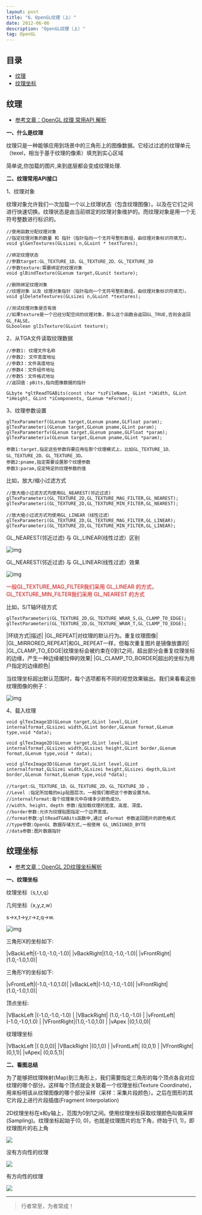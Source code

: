 ```yaml
---
layout: post
title: "6、OpenGL纹理（上）"
date: 2012-06-06
description: "OpenGL纹理（上）"
tag: OpenGL
---
```

 




## 目录
- [纹理](#content1) 
- [纹理坐标](#content2) 



<!-- ************************************************ -->
## <a id="content1"></a>纹理

- [参考文章：OpenGL 纹理 常用API 解析](https://www.jianshu.com/p/9bf585cb3525)

**一、什么是纹理**

纹理只是一种能够应用到场景中的三角形上的图像数据。它经过过滤的纹理单元（texel，相当于基于纹理的像素）填充到实心区域

简单说,你加载的图片,来到底层都会变成纹理处理.


**二、纹理常用API接口**

1、纹理对象

纹理对象允许我们一次加载一个以上纹理状态（包含纹理图像）。以及在它们之间进行快速切换。纹理状态是由当前绑定的纹理对象维护的。而纹理对象是用一个无符号整数进行标识的。

```
//使用函数分配纹理对象
//指定纹理对象的数量 和 指针（指针指向一个无符号整形数组，由纹理对象标识符填充）。
void glGenTextures(GLsizei n,GLuint * textTures);

//绑定纹理状态
//参数target:GL_TEXTURE_1D、GL_TEXTURE_2D、GL_TEXTURE_3D
//参数texture:需要绑定的纹理对象
void glBindTexture(GLenum target,GLunit texture);

//删除绑定纹理对象
//纹理对象 以及 纹理对象指针（指针指向一个无符号整形数组，由纹理对象标识符填充）。
void glDeleteTextures(GLsizei n,GLuint *textures);

//测试纹理对象是否有效
//如果texture是一个已经分配空间的纹理对象，那么这个函数会返回GL_TRUE,否则会返回GL_FALSE。
GLboolean glIsTexture(GLuint texture);
```

2、从TGA文件读取纹理数据

```
//参数1: 纹理文件名称
//参数2: 文件宽度地址
//参数3：文件高度地址
//参数4：文件组件地址
//参数5：文件格式地址
//返回值：pBits,指向图像数据的指针

GLbyte *gltReadTGABits(const char *szFileName, GLint *iWidth, GLint *iHeight, GLint *iComponents, GLenum *eFormat);
```

3、纹理参数设置

```
glTexParameterf(GLenum target,GLenum pname,GLFloat param);
glTexParameteri(GLenum target,GLenum pname,GLint param);
glTexParameterfv(GLenum target,GLenum pname,GLFloat *param);
glTexParameteriv(GLenum target,GLenum pname,GLint *param);

参数1:target,指定这些参数将要应用在那个纹理模式上，比如GL_TEXTURE_1D、GL_TEXTURE_2D、GL_TEXTURE_3D。
参数2:pname,指定需要设置那个纹理参数
参数3:param,设定特定的纹理参数的值
```

比如，放大/缩小过滤方式

```
//放大缩小过滤方式均使用GL_NEAREST(邻近过滤)
glTexParameteri(GL_TEXTURE_2D,GL_TEXTURE_MAG_FILTER,GL_NEAREST);
glTexParameteri(GL_TEXTURE_2D,GL_TEXTURE_MIN_FILTER,GL_NEAREST);

//放大缩小过滤方式均使用GL_LINEAR（线性过滤）
glTexParameteri(GL_TEXTURE_2D,GL_TEXTURE_MAG_FILTER,GL_LINEAR);
glTexParameteri(GL_TEXTURE_2D,GL_TEXTURE_MIN_FILTER,GL_LINEAR);
```

GL_NEAREST(邻近过滤) 与 GL_LINEAR(线性过滤）区别

<img src="/images/OpenGL/opengl12.png" alt="img">

GL_NEAREST(邻近过滤) 与 GL_LINEAR(线性过滤）效果

<img src="/images/OpenGL/opengl13.png" alt="img">

<span style="color:red">一般GL_TEXTURE_MAG_FILTER我们采用 GL_LINEAR 的方式，GL_TEXTURE_MIN_FILTER我们采用 GL_NEAREST 的方式</span>

比如，S/T轴环绕方式

```
glTextParameteri(GL_TEXTURE_2D,GL_TEXTURE_WRAR_S,GL_CLAMP_TO_EDGE);
glTextParameteri(GL_TEXTURE_2D,GL_TEXTURE_WRAR_T,GL_CLAMP_TO_EDGE);
```

|环绕方式|描述|
|GL_REPEAT|对纹理的默认行为。重复纹理图像|
|GL_MIRRORED_REPEAT|和GL_REPEAT一样，但每次重复图片是镜像放置的|
|GL_CLAMP_TO_EDGE|纹理坐标会被约束在0到1之间，超出部分会重复纹理坐标的边缘，产生一种边缘被拉伸的效果|
|GL_CLAMP_TO_BORDER|超出的坐标为用户指定的边缘颜色|

当纹理坐标超出默认范围时，每个选项都有不同的视觉效果输出。我们来看看这些纹理图像的例子：

<img src="/images/OpenGL/opengl14.png" alt="img">


4、载入纹理

```
void glTexImage1D(GLenum target,GLint level,GLint internalformat,GLsizei width,GLint border,GLenum format,GLenum type,void *data);

void glTexImage2D(GLenum target,GLint level,GLint internalformat,GLsizei width,GLsizei height,GLint border,GLenum format,GLenum type,void * data);

void glTexImage3D(GLenum target,GLint level,GLint internalformat,GLSizei width,GLsizei height,GLsizei depth,GLint border,GLenum format,GLenum type,void *data);

//target:GL_TEXTURE_1D、GL_TEXTURE_2D、GL_TEXTURE_3D 。 
//Level :指定所加载的mip贴图层次。一般我们都把这个参数设置为0。
//internalformat:每个纹理单元中存储多少颜色成分。
//width、height、depth 参数:指加载纹理的宽度、高度、深度。
//border参数:允许为纹理贴图指定一个边界宽度。
//format参数:gltReadTGABits函数中,通过 eFormat 参数返回图片的颜色格式
//type参数:OpenGL 数据存储方式,一般使用 GL_UNSIGNED_BYTE
//data参数:图片数据指针
```


<!-- ************************************************ -->
## <a id="content2"></a>纹理坐标

- [参考文章：OpenGL 2D纹理坐标解析](https://www.jianshu.com/p/7576ffbdfa24)


**一、纹理坐标**

纹理坐标（s,t,r,q）  

几何坐标（x,y,z,w）

s->x,t->y,r->z,q->w.


<img src="/images/OpenGL/opengl15.png" alt="img">


三⻆形X的坐标如下: 

|vBackLeft|(-1.0,-1.0,-1.0)|
|vBackRight|(1.0,-1.0,-1.0)| 
|vFrontRight|(1.0,-1.0,1.0)|

三⻆形Y的坐标如下: 

|vFrontLeft|(-1.0,-1.0,1.0)|
|vBackLeft|(-1.0,-1.0,-1.0)| 
|vFrontRight|(1.0,-1.0,1.0)|


顶点坐标:

|VBackLeft |(-1.0,-1.0,-1.0) |
|VBackRight| (1.0,-1.0,-1.0) |
|vFrontLeft| (-1.0,-1.0,1.0) |
|VFrontRight|(1.0,-1.0,1.0)  |
|vApex |(0,1.0,0)|



纹理理坐标

|VBackLeft |( 0,0,0)|
|VBackRight |(0,1,0) |
|vFrontLeft| (0,0,1) |
|VFrontRight| (0,1,1)| 
|vApex| (0,0.5,1)|



**二、看图总结**
 
为了能够把纹理映射(Map)到三角形上，我们需要指定三角形的每个顶点各自对应纹理的哪个部分。这样每个顶点就会关联着一个纹理坐标(Texture Coordinate)，用来标明该从纹理图像的哪个部分采样（采样：采集片段颜色）。之后在图形的其它片段上进行片段插值(Fragment Interpolation)

2D纹理坐标在x和y轴上，范围为0到1之间。使用纹理坐标获取纹理颜色叫做采样(Sampling)。纹理坐标起始于(0, 0)，也就是纹理图片的左下角，终始于(1, 1)，即纹理图片的右上角

<img src="https://upload-images.jianshu.io/upload_images/4624551-b40105ed39649137.jpg?imageMogr2/auto-orient/strip|imageView2/2/w/284/format/webp">


没有方向性的纹理

<img src="https://upload-images.jianshu.io/upload_images/4624551-f374c912208b9bd6.jpg?imageMogr2/auto-orient/strip|imageView2/2/w/930/format/webp">

有方向性的纹理

<img src="https://upload-images.jianshu.io/upload_images/4624551-d4a4c9b1b8d5ca0e.jpg?imageMogr2/auto-orient/strip|imageView2/2/w/928/format/webp">



----------
>  行者常至，为者常成！


